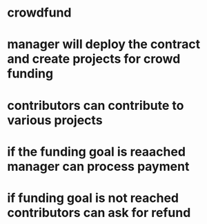 # crowdfund
# manager will deploy the contract and create projects for crowd funding
# contributors can contribute to various projects 
# if the funding goal is reaached manager can process payment
# if funding goal is not reached contributors can ask for refund
